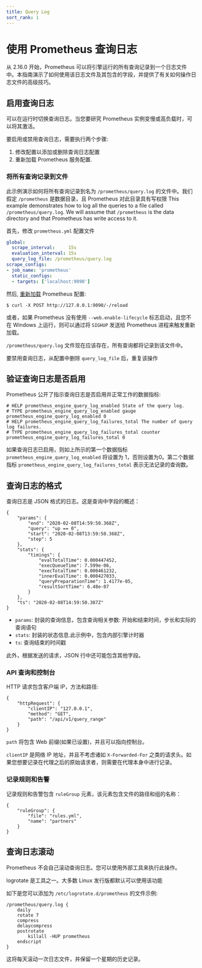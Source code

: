 ```yaml
---
title: Query Log
sort_rank: 1
---
```


# 使用 Prometheus 查询日志

从 2.16.0 开始，Prometheus 可以将引擎运行的所有查询记录到一个日志文件中。本指南演示了如何使用该日志文件及其包含的字段，并提供了有关如何操作日志文件的高级技巧。

## 启用查询日志 <a id="enable-the-query-log"></a>

可以在运行时切换查询日志。当您要研究 Prometheus 实例变慢或高负载时，可以将其激活。

要启用或禁用查询日志，需要执行两个步骤:

1. 修改配置以添加或删除查询日志配置
2. 重新加载 Prometheus 服务配置.

### 将所有查询记录到文件 <a id="logging-all-the-queries-to-a-file"></a>

此示例演示如何将所有查询记录到名为 `/prometheus/query.log` 的文件中。我们假定 `/prometheus` 是数据目录，且 Prometheus 对此目录具有写权限 This example demonstrates how to log all the queries to a file called `/prometheus/query.log`. We will assume that `/prometheus` is the data directory and that Prometheus has write access to it.

首先，修改 `prometheus.yml` 配置文件

```yaml
global:
  scrape_interval:     15s
  evaluation_interval: 15s
  query_log_file: /prometheus/query.log
scrape_configs:
- job_name: 'prometheus'
  static_configs:
  - targets: ['localhost:9090']
```

然后, [重新加载](https://prometheus.io/docs/guides/prometheus/latest/management_api/#reload) Prometheus 配置:

```text
$ curl -X POST http://127.0.0.1:9090/-/reload
```

或者，如果 Prometheus 没有使用 `--web.enable-lifecycle` 标志启动，且您不在 Windows 上运行，则可以通过将 `SIGHUP` 发送给 Prometheus 进程来触发重新加载。

`/prometheus/query.log` 文件现在应该存在，所有查询都将记录到该文件中。

要禁用查询日志，从配置中删除 `query_log_file` 后，重复该操作

## 验证查询日志是否启用 <a id="verifying-if-the-query-log-is-enabled"></a>

Prometheus 公开了指示查询日志是否启用并正常工作的数据指标:

```text
# HELP prometheus_engine_query_log_enabled State of the query log.
# TYPE prometheus_engine_query_log_enabled gauge
prometheus_engine_query_log_enabled 0
# HELP prometheus_engine_query_log_failures_total The number of query log failures.
# TYPE prometheus_engine_query_log_failures_total counter
prometheus_engine_query_log_failures_total 0
```

如果查询日志已启用，则如上所示的第一个数据指标 `prometheus_engine_query_log_enabled` 将设置为 1，否则设置为0。第二个数据指标 `prometheus_engine_query_log_failures_total` 表示无法记录的查询数。

## 查询日志的格式 <a id="format-of-the-query-log"></a>

查询日志是 JSON 格式的日志。这是查询中字段的概述：

```text
{
    "params": {
        "end": "2020-02-08T14:59:50.368Z",
        "query": "up == 0",
        "start": "2020-02-08T13:59:50.368Z",
        "step": 5
    },
    "stats": {
        "timings": {
            "evalTotalTime": 0.000447452,
            "execQueueTime": 7.599e-06,
            "execTotalTime": 0.000461232,
            "innerEvalTime": 0.000427033,
            "queryPreparationTime": 1.4177e-05,
            "resultSortTime": 6.48e-07
        }
    },
    "ts": "2020-02-08T14:59:50.387Z"
}
```

* `params`: 封装的查询信息，包含查询相关参数: 开始和结束时间，步长和实际的查询语句
* `stats`: 封装的状态信息.此示例中，包含内部引擎计时器
* `ts`: 查询结束的时间戳

此外，根据发送的请求，JSON 行中还可能包含其他字段。

### API 查询和控制台 <a id="api-queries-and-consoles"></a>

HTTP 请求包含客户端 IP，方法和路径:

```text
{
    "httpRequest": {
        "clientIP": "127.0.0.1",
        "method": "GET",
        "path": "/api/v1/query_range"
    }
}
```

`path` 将包含 Web 前缀\(如果已设置\)，并且可以指向控制台。

`clientIP` 是网络 IP 地址，并且不考虑诸如 `X-Forwarded-For` 之类的请求头。如果您想要记录在代理之后的原始请求者，则需要在代理本身中进行记录。

### 记录规则和告警 <a id="recording-rules-and-alerts"></a>

记录规则和告警包含 `ruleGroup` 元素，该元素包含文件的路径和组的名称：

```text
{
    "ruleGroup": {
        "file": "rules.yml",
        "name": "partners"
    }
}
```

## 查询日志滚动 <a id="rotating-the-query-log"></a>

Prometheus 不会自己滚动查询日志。您可以使用外部工具来执行此操作。

logrotate 是工具之一。大多数 Linux 发行版都默认可以使用该功能

如下是您可以添加为 `/etc/logrotate.d/prometheus` 的文件示例:

```text
/prometheus/query.log {
    daily
    rotate 7
    compress
    delaycompress
    postrotate
        killall -HUP prometheus
    endscript
}
```

这将每天滚动一次日志文件，并保留一个星期的历史记录。

